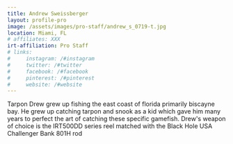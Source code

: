 ```yaml
---
title: Andrew Sweissberger
layout: profile-pro
image: /assets/images/pro-staff/andrew_s_0719-t.jpg
location: Miami, FL
# affiliates: XXX
irt-affiliation: Pro Staff
# links:
#     instagram: /#instagram
#     twitter: /#twitter
#     facebook: /#facebook
#     pinterest: /#pinterest
#     website: /#website
---
```


Tarpon Drew grew up fishing the east coast of florida primarily biscayne bay. He grew up catching tarpon and snook as a kid which gave him many years to perfect the art of catching these specific gamefish. Drew's weapon of choice is the IRT500DD series reel matched with the Black Hole USA Challenger Bank 801H rod
